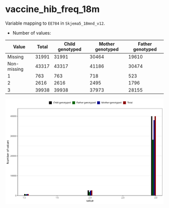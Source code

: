 # vaccine_hib_freq_18m
Variable mapping to `EE784` in `Skjema5_18mnd_v12`.
- Number of values:

| Value | Total | Child genotyped | Mother genotyped | Father genotyped |
| ----- | ----- | --------------- | ---------------- | ---------------- |
| Missing | 31991 | 31991 | 30464 | 19610 |
| Non-missing | 43317 | 43317 | 41186 | 30474 |
| 1 | 763 | 763 | 718 | 523 |
| 2 | 2616 | 2616 | 2495 | 1796 |
| 3 | 39938 | 39938 | 37973 | 28155 |



![](vaccine_hib_freq_18m_n.png)



